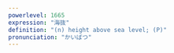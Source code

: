 ```yaml
---
powerlevel: 1665
expression: "海抜"
definition: "(n) height above sea level; (P)"
pronunciation: "かいばつ"
---
```

